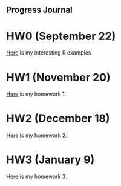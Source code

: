 ## Progress Journal

# HW0 (September 22)

[Here](files/example_homework_0.html) is my interesting R examples


# HW1 (November 20)
[Here](files/IE_360_hw1.html) is my homework 1.


# HW2 (December 18)
[Here](files/HW2/IE360_HW2.html) is my homework 2.

# HW3 (January 9)
[Here](files/HW3/IE360_HW3.html) is my homework 3.